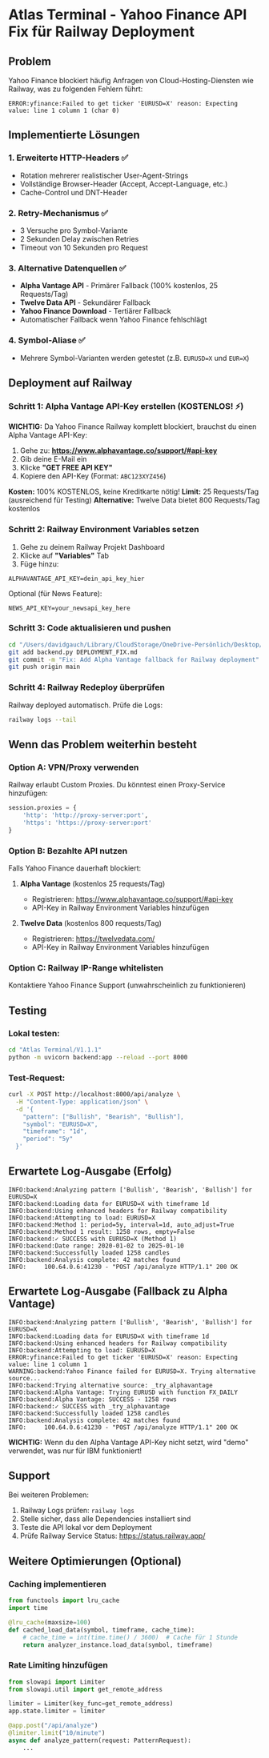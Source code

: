 # Atlas Terminal - Yahoo Finance API Fix für Railway Deployment

## Problem
Yahoo Finance blockiert häufig Anfragen von Cloud-Hosting-Diensten wie Railway, was zu folgenden Fehlern führt:
```
ERROR:yfinance:Failed to get ticker 'EURUSD=X' reason: Expecting value: line 1 column 1 (char 0)
```

## Implementierte Lösungen

### 1. **Erweiterte HTTP-Headers** ✅
- Rotation mehrerer realistischer User-Agent-Strings
- Vollständige Browser-Header (Accept, Accept-Language, etc.)
- Cache-Control und DNT-Header

### 2. **Retry-Mechanismus** ✅
- 3 Versuche pro Symbol-Variante
- 2 Sekunden Delay zwischen Retries
- Timeout von 10 Sekunden pro Request

### 3. **Alternative Datenquellen** ✅
- **Alpha Vantage API** - Primärer Fallback (100% kostenlos, 25 Requests/Tag)
- **Twelve Data API** - Sekundärer Fallback
- **Yahoo Finance Download** - Tertiärer Fallback
- Automatischer Fallback wenn Yahoo Finance fehlschlägt

### 4. **Symbol-Aliase** ✅
- Mehrere Symbol-Varianten werden getestet (z.B. `EURUSD=X` und `EUR=X`)

## Deployment auf Railway

### Schritt 1: Alpha Vantage API-Key erstellen (KOSTENLOS! ⚡)

**WICHTIG:** Da Yahoo Finance Railway komplett blockiert, brauchst du einen Alpha Vantage API-Key:

1. Gehe zu: **https://www.alphavantage.co/support/#api-key**
2. Gib deine E-Mail ein
3. Klicke **"GET FREE API KEY"**
4. Kopiere den API-Key (Format: `ABC123XYZ456`)

**Kosten:** 100% KOSTENLOS, keine Kreditkarte nötig!
**Limit:** 25 Requests/Tag (ausreichend für Testing)
**Alternative:** Twelve Data bietet 800 Requests/Tag kostenlos

### Schritt 2: Railway Environment Variables setzen

1. Gehe zu deinem Railway Projekt Dashboard
2. Klicke auf **"Variables"** Tab
3. Füge hinzu:
```
ALPHAVANTAGE_API_KEY=dein_api_key_hier
```

Optional (für News Feature):
```
NEWS_API_KEY=your_newsapi_key_here
```

### Schritt 3: Code aktualisieren und pushen
```bash
cd "/Users/davidgauch/Library/CloudStorage/OneDrive-Persönlich/Desktop/Coding/Atlas Terminal/V1.1.1"
git add backend.py DEPLOYMENT_FIX.md
git commit -m "Fix: Add Alpha Vantage fallback for Railway deployment"
git push origin main
```

### Schritt 4: Railway Redeploy überprüfen
Railway deployed automatisch. Prüfe die Logs:
```bash
railway logs --tail
```

## Wenn das Problem weiterhin besteht

### Option A: VPN/Proxy verwenden
Railway erlaubt Custom Proxies. Du könntest einen Proxy-Service hinzufügen:
```python
session.proxies = {
    'http': 'http://proxy-server:port',
    'https': 'https://proxy-server:port'
}
```

### Option B: Bezahlte API nutzen
Falls Yahoo Finance dauerhaft blockiert:

1. **Alpha Vantage** (kostenlos 25 requests/Tag)
   - Registrieren: https://www.alphavantage.co/support/#api-key
   - API-Key in Railway Environment Variables hinzufügen

2. **Twelve Data** (kostenlos 800 requests/Tag)
   - Registrieren: https://twelvedata.com/
   - API-Key in Railway Environment Variables hinzufügen

### Option C: Railway IP-Range whitelisten
Kontaktiere Yahoo Finance Support (unwahrscheinlich zu funktionieren)

## Testing

### Lokal testen:
```bash
cd "Atlas Terminal/V1.1.1"
python -m uvicorn backend:app --reload --port 8000
```

### Test-Request:
```bash
curl -X POST http://localhost:8000/api/analyze \
  -H "Content-Type: application/json" \
  -d '{
    "pattern": ["Bullish", "Bearish", "Bullish"],
    "symbol": "EURUSD=X",
    "timeframe": "1d",
    "period": "5y"
  }'
```

## Erwartete Log-Ausgabe (Erfolg)

```
INFO:backend:Analyzing pattern ['Bullish', 'Bearish', 'Bullish'] for EURUSD=X
INFO:backend:Loading data for EURUSD=X with timeframe 1d
INFO:backend:Using enhanced headers for Railway compatibility
INFO:backend:Attempting to load: EURUSD=X
INFO:backend:Method 1: period=5y, interval=1d, auto_adjust=True
INFO:backend:Method 1 result: 1258 rows, empty=False
INFO:backend:✓ SUCCESS with EURUSD=X (Method 1)
INFO:backend:Date range: 2020-01-02 to 2025-01-10
INFO:backend:Successfully loaded 1258 candles
INFO:backend:Analysis complete: 42 matches found
INFO:     100.64.0.6:41230 - "POST /api/analyze HTTP/1.1" 200 OK
```

## Erwartete Log-Ausgabe (Fallback zu Alpha Vantage)

```
INFO:backend:Analyzing pattern ['Bullish', 'Bearish', 'Bullish'] for EURUSD=X
INFO:backend:Loading data for EURUSD=X with timeframe 1d
INFO:backend:Using enhanced headers for Railway compatibility
INFO:backend:Attempting to load: EURUSD=X
ERROR:yfinance:Failed to get ticker 'EURUSD=X' reason: Expecting value: line 1 column 1
WARNING:backend:Yahoo Finance failed for EURUSD=X. Trying alternative source...
INFO:backend:Trying alternative source: _try_alphavantage
INFO:backend:Alpha Vantage: Trying EURUSD with function FX_DAILY
INFO:backend:Alpha Vantage: SUCCESS - 1258 rows
INFO:backend:✓ SUCCESS with _try_alphavantage
INFO:backend:Successfully loaded 1258 candles
INFO:backend:Analysis complete: 42 matches found
INFO:     100.64.0.6:41230 - "POST /api/analyze HTTP/1.1" 200 OK
```

**WICHTIG:** Wenn du den Alpha Vantage API-Key nicht setzt, wird "demo" verwendet, was nur für IBM funktioniert!

## Support

Bei weiteren Problemen:
1. Railway Logs prüfen: `railway logs`
2. Stelle sicher, dass alle Dependencies installiert sind
3. Teste die API lokal vor dem Deployment
4. Prüfe Railway Service Status: https://status.railway.app/

## Weitere Optimierungen (Optional)

### Caching implementieren
```python
from functools import lru_cache
import time

@lru_cache(maxsize=100)
def cached_load_data(symbol, timeframe, cache_time):
    # cache_time = int(time.time() / 3600)  # Cache für 1 Stunde
    return analyzer_instance.load_data(symbol, timeframe)
```

### Rate Limiting hinzufügen
```python
from slowapi import Limiter
from slowapi.util import get_remote_address

limiter = Limiter(key_func=get_remote_address)
app.state.limiter = limiter

@app.post("/api/analyze")
@limiter.limit("10/minute")
async def analyze_pattern(request: PatternRequest):
    ...
```
